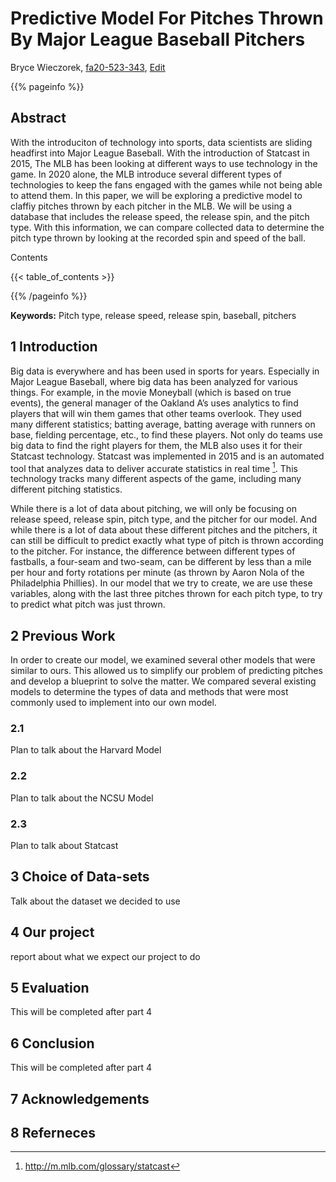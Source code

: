 # Predictive Model For Pitches Thrown By Major League Baseball Pitchers

Bryce Wieczorek, [fa20-523-343](https://github.com/cybertraining-dsc/fa20-523-343), [Edit](https://github.com/cybertraining-dsc/fa20-523-343/blob/master/report/report.md)

{{% pageinfo %}}

## Abstract

With the introduciton of technology into sports, data scientists are sliding headfirst into Major League Baseball. With the introduction of Statcast in 2015, The MLB has been looking at different ways to use technology in the game. In 2020 alone, the MLB introduce several different types of technologies to keep the fans engaged with the games while not being able to attend them. In this paper, we will be exploring a predictive model to claffiy pitches thrown by each pitcher in the MLB. We will be using a database that includes the release speed, the release spin, and the pitch type. With this information, we can compare collected data to determine the pitch type thrown by looking at the recorded spin and speed of the ball.


Contents

{{< table_of_contents >}}

{{% /pageinfo %}}

**Keywords:** Pitch type, release speed, release spin, baseball, pitchers


## 1 Introduction 

Big data is everywhere and has been used in sports for years. Especially in Major League Baseball, where big data has been analyzed for various things. For example, in the movie Moneyball (which is based on true events), the general manager of the Oakland A’s uses analytics to find players that will win them games that other teams overlook. They used many different statistics; batting average, batting average with runners on base, fielding percentage, etc., to find these players. Not only do teams use big data to find the right players for them, the MLB also uses it for their Statcast technology. Statcast was implemented in 2015 and is an automated tool that analyzes data to deliver accurate statistics in real time [^1].  This technology tracks many different aspects of the game, including many different pitching statistics.

While there is a lot of data about pitching, we will only be focusing on release speed, release spin, pitch type, and the pitcher for our model.  And while there is a lot of data about these different pitches and the pitchers, it can still be difficult to predict exactly what type of pitch is thrown according to the pitcher. For instance, the difference between different types of fastballs, a four-seam and two-seam, can be different by less than a mile per hour and forty rotations per minute (as thrown by Aaron Nola of the Philadelphia Phillies). In our model that we try to create, we are use these variables, along with the last three pitches thrown for each pitch type, to try to predict what pitch was just thrown. 

## 2 Previous Work

In order to create our model, we examined several other models that were similar to ours. This allowed us to simplify our problem of predicting pitches and develop a blueprint to solve the matter. We compared several existing models to determine the types of data and methods that were most commonly used to implement into our own model. 

### 2.1

  Plan to talk about the Harvard Model

### 2.2 

  Plan to talk about the NCSU Model

### 2.3 

  Plan to talk about Statcast
  

## 3 Choice of Data-sets

  Talk about the dataset we decided to use

## 4 Our project

  report about what we expect our project to do

## 5 Evaluation

  This will be completed after part 4

## 6 Conclusion

  This will be completed after part 4

## 7 Acknowledgements

## 8 Referneces

[^1]: http://m.mlb.com/glossary/statcast

[^2]: https://technology.mlblogs.com/mlb-ground-truth-testing-ec87c73450b9

[^3]: https://technology.mlblogs.com/mlb-pitch-classification-64a1e32ee079

[^4]: https://technology.mlblogs.com/using-clustering-algorithms-to-identify-distinct-pitcher-release-points-6ca0f72c270

[^5]: https://www.mlb.com/news/mlb-technology-updates-for-2020

[^6]: Plunkett, Ryan. 2019. Pitch Type Prediction in Major League Baseball. Bachelor's thesis, Harvard College. https://dash.harvard.edu/handle/1/37364634 

[^7]: Sidle, Glenn. 2017. Using Multi-Class Classification Methods to Predict Baseball Pitch Types. North Carolina State University. https://projects.ncsu.edu/crsc/reports/ftp/pdf/crsc-tr17-10.pdf 
